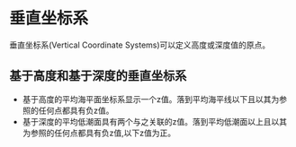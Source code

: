 #  垂直坐标系
垂直坐标系(Vertical Coordinate Systems)可以定义高度或深度值的原点。

## 基于高度和基于深度的垂直坐标系
- 基于高度的平均海平面坐标系显示一个z值。落到平均海平线以下且以其为参照的任何点都具有负z值。
- 基于深度的平均低潮面具有两个与之关联的z值。落到平均低潮面以上且以其为参照的任何点都具有负z值,以下z值为正。